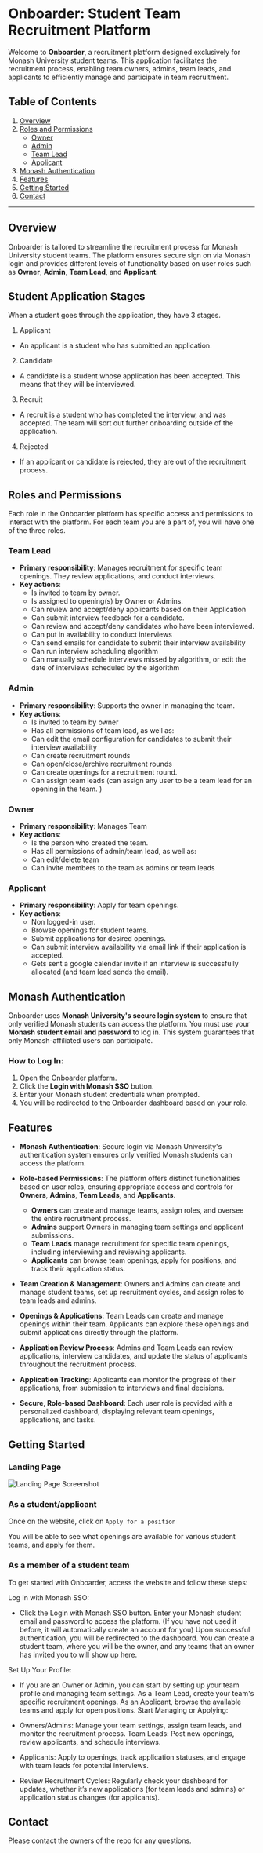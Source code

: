# Onboarder: Student Team Recruitment Platform

Welcome to **Onboarder**, a recruitment platform designed exclusively for Monash University student teams. This application facilitates the recruitment process, enabling team owners, admins, team leads, and applicants to efficiently manage and participate in team recruitment.

## Table of Contents
1. [Overview](#overview)
2. [Roles and Permissions](#roles-and-permissions)
   - [Owner](#owner)
   - [Admin](#admin)
   - [Team Lead](#team-lead)
   - [Applicant](#applicant)
3. [Monash Authentication](#monash-authentication)
4. [Features](#features)
5. [Getting Started](#getting-started)
6. [Contact](#contact)

---

## Overview

Onboarder is tailored to streamline the recruitment process for Monash University student teams. The platform ensures secure sign on via Monash login and provides different levels of functionality based on user roles such as **Owner**, **Admin**, **Team Lead**, and **Applicant**.

## Student Application Stages
When a student goes through the application, they have 3 stages.

1. Applicant
- An applicant is a student who has submitted an application.
2. Candidate
- A candidate is a student whose application has been accepted. This means that they will be interviewed.
3. Recruit
- A recruit is a student who has completed the interview, and was accepted. The team will sort out further onboarding outside of the application.
4. Rejected
- If an applicant or candidate is rejected, they are out of the recruitment process.

## Roles and Permissions

Each role in the Onboarder platform has specific access and permissions to interact with the platform.
For each team you are a part of, you will have one of the three roles.

### Team Lead
- **Primary responsibility**: Manages recruitment for specific team openings. They review applications, and conduct interviews.
- **Key actions**:
  - Is invited to team by owner.
  - Is assigned to opening(s) by Owner or Admins.
  - Can review and accept/deny applicants based on their Application
  - Can submit interview feedback for a candidate.
  - Can review and accept/deny candidates who have been interviewed.
  - Can put in availability to conduct interviews
  - Can send emails for candidate to submit their interview availability
  - Can run interview scheduling algorithm
  - Can manually schedule interviews missed by algorithm, or edit the date of interviews scheduled by the algorithm

### Admin
- **Primary responsibility**: Supports the owner in managing the team.
- **Key actions**:
  - Is invited to team by owner 
  - Has all permissions of team lead, as well as:
  - Can edit the email configuration for candidates to submit their interview availability
  - Can create recruitment rounds
  - Can open/close/archive recruitment rounds
  - Can create openings for a recruitment round.
  - Can assign team leads (can assign any user to be a team lead for an opening in the team. )
 
### Owner
- **Primary responsibility**: Manages Team
- **Key actions**:
  - Is the person who created the team.
  - Has all permissions of admin/team lead, as well as:
  - Can edit/delete team
  - Can invite members to the team as admins or team leads

### Applicant
- **Primary responsibility**: Apply for team openings.
- **Key actions**:
  - Non logged-in user. 
  - Browse openings for student teams.
  - Submit applications for desired openings.
  - Can submit interview availability via email link if their application is accepted.
  - Gets sent a google calendar invite if an interview is successfully allocated (and team lead sends the email). 

## Monash Authentication

Onboarder uses **Monash University's secure login system** to ensure that only verified Monash students can access the platform. You must use your **Monash student email and password** to log in. This system guarantees that only Monash-affiliated users can participate.

### How to Log In:
1. Open the Onboarder platform.
2. Click the **Login with Monash SSO** button.
3. Enter your Monash student credentials when prompted.
4. You will be redirected to the Onboarder dashboard based on your role.
## Features

- **Monash Authentication**: Secure login via Monash University's authentication system ensures only verified Monash students can access the platform.

- **Role-based Permissions**: The platform offers distinct functionalities based on user roles, ensuring appropriate access and controls for **Owners**, **Admins**, **Team Leads**, and **Applicants**.
  - **Owners** can create and manage teams, assign roles, and oversee the entire recruitment process.
  - **Admins** support Owners in managing team settings and applicant submissions.
  - **Team Leads** manage recruitment for specific team openings, including interviewing and reviewing applicants.
  - **Applicants** can browse team openings, apply for positions, and track their application status.

- **Team Creation & Management**: Owners and Admins can create and manage student teams, set up recruitment cycles, and assign roles to team leads and admins.

- **Openings & Applications**: Team Leads can create and manage openings within their team. Applicants can explore these openings and submit applications directly through the platform.

- **Application Review Process**: Admins and Team Leads can review applications, interview candidates, and update the status of applicants throughout the recruitment process.

- **Application Tracking**: Applicants can monitor the progress of their applications, from submission to interviews and final decisions.

- **Secure, Role-based Dashboard**: Each user role is provided with a personalized dashboard, displaying relevant team openings, applications, and tasks.

## Getting Started

### Landing Page

![Landing Page Screenshot](frontend/src/assets/landing_page.png)

### As a student/applicant

Once on the website, click on `Apply for a position`

You will be able to see what openings are available for various student teams, and apply for them.

### As a member of a student team

To get started with Onboarder, access the website and follow these steps:

Log in with Monash SSO:

 - Click the Login with Monash SSO button.
Enter your Monash student email and password to access the platform. (If you have not used it before, it will automatically create an account for you)
Upon successful authentication, you will be redirected to the dashboard. You can create a student team, where you will be the owner, and any teams that an owner has invited you to will show up here.

Set Up Your Profile:

 - If you are an Owner or Admin, you can start by setting up your team profile and managing team settings.
As a Team Lead, create your team's specific recruitment openings.
As an Applicant, browse the available teams and apply for open positions.
Start Managing or Applying:

 - Owners/Admins: Manage your team settings, assign team leads, and monitor the recruitment process.
Team Leads: Post new openings, review applicants, and schedule interviews.

 - Applicants: Apply to openings, track application statuses, and engage with team leads for potential interviews.

 - Review Recruitment Cycles: Regularly check your dashboard for updates, whether it’s new applications (for team leads and admins) or application status changes (for applicants).

## Contact

Please contact the owners of the repo for any questions.

